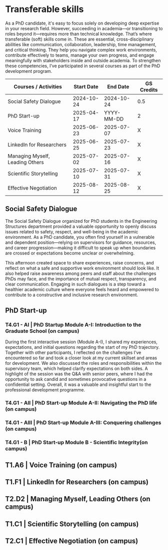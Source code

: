 # Transferable skills
As a PhD candidate, it's easy to focus solely on developing deep expertise in your research field. However, succeeding in academia—or transitioning to roles beyond it—requires more than technical knowledge. That’s where transferable (soft) skills come in. These are essential, cross-disciplinary abilities like communication, collaboration, leadership, time management, and critical thinking. They help you navigate complex work environments, contribute effectively to teams, manage your own progress, and engage meaningfully with stakeholders inside and outside academia. To strengthen these competencies, I’ve participated in several courses as part of the PhD development program.


| Courses / Activities             | Start Date | End Date   | GS Credits |
|----------------------------------|------------|------------|------------|
| Social Safety Dialogue           | 2024-10-24 | 2024-10-24 | 0.5        |
| PhD Start-up                     | 2025-04-17 | YYYY-MM-DD | 2          |
| Voice Training                   | 2025-06-23 | 2025-07-07 | X          |
| LinkedIn for Researchers         | 2025-06-25 | 2025-07-23 | X          |
| Managing Myself, Leading Others  | 2025-07-02 | 2025-07-16 | X          |
| Scientific Storytelling          | 2025-07-10 | 2025-07-31 | X          |
| Effective Negotiation            | 2025-08-12 | 2025-08-25 | X          |

## Social Safety Dialogue
The Social Safety Dialogue organized for PhD students in the Engineering Structures department provided a valuable opportunity to openly discuss issues related to safety, respect, and well-being in the academic environment. As a PhD candidate, you often find yourself in a vulnerable and dependent position—relying on supervisors for guidance, resources, and career progression—making it difficult to speak up when boundaries are crossed or expectations become unclear or overwhelming.

This afternoon created space to share experiences, raise concerns, and reflect on what a safe and supportive work environment should look like. It also helped raise awareness among peers and staff about the challenges PhDs may face, and the importance of mutual respect, transparency, and clear communication. Engaging in such dialogues is a step toward a healthier academic culture where everyone feels heard and empowered to contribute to a constructive and inclusive research environment.

## PhD Start-up

### T4.G1 - AI | PhD Startup Module A-I: Introduction to the Graduate School (on campus)
During the first interactive session (Module A-I), I shared my experiences, expectations, and initial questions regarding the start of my PhD trajectory. Together with other participants, I reflected on the challenges I’ve encountered so far and took a closer look at my current skillset and areas for development. We also discussed the roles and responsibilities within the supervisory team, which helped clarify expectations on both sides. A highlight of the session was the Q&A with senior peers, where I had the opportunity to ask candid and sometimes provocative questions in a confidential setting. Overall, it was a valuable and insightful start to the professional development programme.

### T4.G1 - AII | PhD Start-up Module A-II: Navigating the PhD life (on campus)


### T4.G1 - AIII | PhD Start-up Module A-III: Conquering challenges (on campus)

### T4.G1 - B | PhD Start-up Module B - Scientific Integrity(on campus)

## T1.A6 | Voice Training (on campus)

## T1.F1 | LinkedIn for Researchers (on campus)

## T2.D2 | Managing Myself, Leading Others (on campus)

## T1.C1 | Scientific Storytelling (on campus)

## T2.C1 | Effective Negotiation (on campus)





